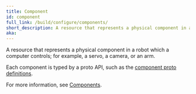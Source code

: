 ```yaml
---
title: Component
id: component
full_link: /build/configure/components/
short_description: A resource that represents a physical component in a robot which a computer controls; for example, a servo, a camera, or an arm.
aka:
---
```


A resource that represents a physical component in a robot which a computer controls; for example, a servo, a camera, or an arm.

Each component is typed by a proto API, such as the [component proto definitions](https://github.com/viamrobotics/api/tree/main/proto/viam/component).

For more information, see [Components](/build/configure/components/).
